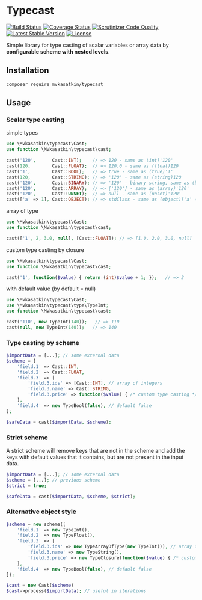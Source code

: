 # Typecast

[![Build Status](https://travis-ci.org/mvkasatkin/typecast.svg?branch=master)](https://travis-ci.org/mvkasatkin/typecast)
[![Coverage Status](https://coveralls.io/repos/github/mvkasatkin/typecast/badge.svg?branch=master)](https://coveralls.io/github/mvkasatkin/typecast?branch=master)
[![Scrutinizer Code Quality](https://scrutinizer-ci.com/g/mvkasatkin/typecast/badges/quality-score.png?b=master)](https://scrutinizer-ci.com/g/mvkasatkin/typecast/?branch=master)
[![Latest Stable Version](https://poser.pugx.org/mvkasatkin/typecast/version)](https://packagist.org/packages/mvkasatkin/typecast)
[![License](https://poser.pugx.org/mvkasatkin/typecast/license)](https://packagist.org/packages/mvkasatkin/typecast)

Simple library for type casting of scalar variables or array data by **configurable scheme with nested levels**.

## Installation

```
composer require mvkasatkin/typecast
```

## Usage

### Scalar type casting

simple types

```php
use \Mvkasatkin\typecast\Cast;
use function \Mvkasatkin\typecast\cast;

cast('120',      Cast::INT);    // => 120 - same as (int)'120'
cast(120,        Cast::FLOAT);  // => 120.0 - same as (float)120
cast('1',        Cast::BOOL);   // => true - same as (true)'1'
cast(120,        Cast::STRING); // => '120' - same as (string)120
cast('120',      Cast::BINARY); // => '120' - binary string, same as (binary)'120'
cast('120',      Cast::ARRAY);  // => ['120'] - same as (array)'120'
cast('120',      Cast::UNSET);  // => null - same as (unset)'120'
cast(['a' => 1], Cast::OBJECT); // => stdClass - same as (object)['a' => 1']
```

array of type

```php
use \Mvkasatkin\typecast\Cast;
use function \Mvkasatkin\typecast\cast;

cast(['1', 2, 3.0, null], [Cast::FLOAT]); // => [1.0, 2.0, 3.0, null]
```

custom type casting by closure

```php
use \Mvkasatkin\typecast\Cast;
use function \Mvkasatkin\typecast\cast;

cast('1', function($value) { return (int)$value + 1; });   // => 2
```

with default value (by default = null)

```php
use \Mvkasatkin\typecast\Cast;
use \Mvkasatkin\typecast\type\TypeInt;
use function \Mvkasatkin\typecast\cast;

cast('110', new TypeInt(140));   // => 110
cast(null, new TypeInt(140));   // => 140
```

### Type casting by scheme

```php
$importData = [...]; // some external data
$scheme = [
    'field.1' => Cast::INT,
    'field.2' => Cast::FLOAT,
    'field.3' => [
        'field.3.ids' => [Cast::INT], // array of integers
        'field.3.name' => Cast::STRING,
        'field.3.price' => function($value) { /* custom type casting */ }
    ],
    'field.4' => new TypeBool(false), // default false
];

$safeData = cast($importData, $scheme);
```

### Strict scheme

A strict scheme will remove keys that are not in the scheme and add the keys with default values that it contains,
but are not present in the input data.

```php
$importData = [...]; // some external data
$scheme = [...]; // previous scheme
$strict = true;

$safeData = cast($importData, $scheme, $strict);
```

### Alternative object style

```php
$scheme = new scheme([
    'field.1' => new TypeInt(),
    'field.2' => new TypeFloat(),
    'field.3' => [
        'field.3.ids' => new TypeArrayOfType(new TypeInt()), // array of integers
        'field.3.name' => new TypeString(),
        'field.3.price' => new TypeClosure(function($value) { /* custom type casting */ })
    ],
    'field.4' => new TypeBool(false), // default false
]);

$cast = new Cast($scheme)
$cast->process($importData); // useful in iterations
```